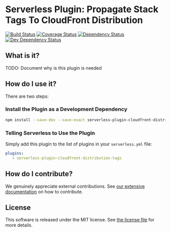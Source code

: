 # Serverless Plugin: Propagate Stack Tags To CloudFront Distribution

[![Build Status](https://travis-ci.org/silvermine/serverless-plugin-cloudfront-distribution-tags.svg?branch=master)](https://travis-ci.org/silvermine/serverless-plugin-cloudfront-distribution-tags)
[![Coverage Status](https://coveralls.io/repos/github/silvermine/serverless-plugin-cloudfront-distribution-tags/badge.svg?branch=master)](https://coveralls.io/github/silvermine/serverless-plugin-cloudfront-distribution-tags?branch=master)
[![Dependency Status](https://david-dm.org/silvermine/serverless-plugin-cloudfront-distribution-tags.svg)](https://david-dm.org/silvermine/serverless-plugin-cloudfront-distribution-tags)
[![Dev Dependency Status](https://david-dm.org/silvermine/serverless-plugin-cloudfront-distribution-tags/dev-status.svg)](https://david-dm.org/silvermine/serverless-plugin-cloudfront-distribution-tags#info=devDependencies&view=table)


## What is it?

TODO: Document why is this plugin is needed


## How do I use it?

There are two steps:

### Install the Plugin as a Development Dependency

```bash
npm install --save-dev --save-exact serverless-plugin-cloudfront-distribution-tags
```

### Telling Serverless to Use the Plugin

Simply add this plugin to the list of plugins in your `serverless.yml` file:

```yml
plugins:
   - serverless-plugin-cloudfront-distribution-tags
```


## How do I contribute?

We genuinely appreciate external contributions. See [our extensive
documentation][contributing] on how to contribute.


## License

This software is released under the MIT license. See [the license file](LICENSE) for more
details.


[contributing]: https://github.com/silvermine/silvermine-info#contributing
